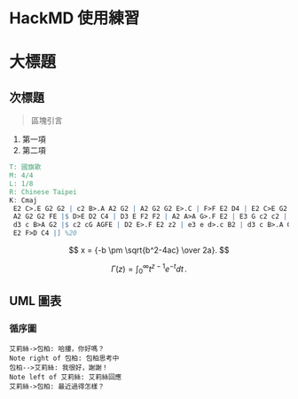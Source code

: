 # HackMD 使用練習

# 大標題
## 次標題

> 區塊引言


1. 第一項
2. 第二項


```abc
T: 國旗歌
M: 4/4
L: 1/8
R: Chinese Taipei
K: Cmaj
 E2 C>.E G2 G2 | c2 B>.A A2 G2 | A2 G2 G2 E>.C | F>F E2 D4 | E2 C>E G2 G2 | c2 B>A A2 G2 | %6
 A2 G2 G2 FE |$ D>E D2 C4 | D3 E F2 F2 | A2 A>A G>.F E2 | E3 G c2 c2 | d>c BA G4 | e3 e d>.c B2 | %13
 d3 c B>A G2 |$ c2 cG AGFE | D2 E>.F E2 z2 | e3 e d>.c B2 | d3 c B>.A G2 | c2 cG BAGF | %19
 E2 F>D C4 |] %20
```

$$
x = {-b \pm \sqrt{b^2-4ac} \over 2a}.
$$

$$
\Gamma(z) = \int_0^\infty t^{z-1}e^{-t}dt\,.
$$


UML 圖表
---
### 循序圖

```sequence
艾莉絲->包柏: 哈摟，你好嗎？
Note right of 包柏: 包柏思考中
包柏-->艾莉絲: 我很好，謝謝！
Note left of 艾莉絲: 艾莉絲回應
艾莉絲->包柏: 最近過得怎樣？
```




